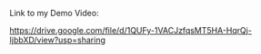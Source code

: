 Link to my Demo Video:

https://drive.google.com/file/d/1QUFy-1VACJzfqsMT5HA-HqrQj-IjbbXD/view?usp=sharing